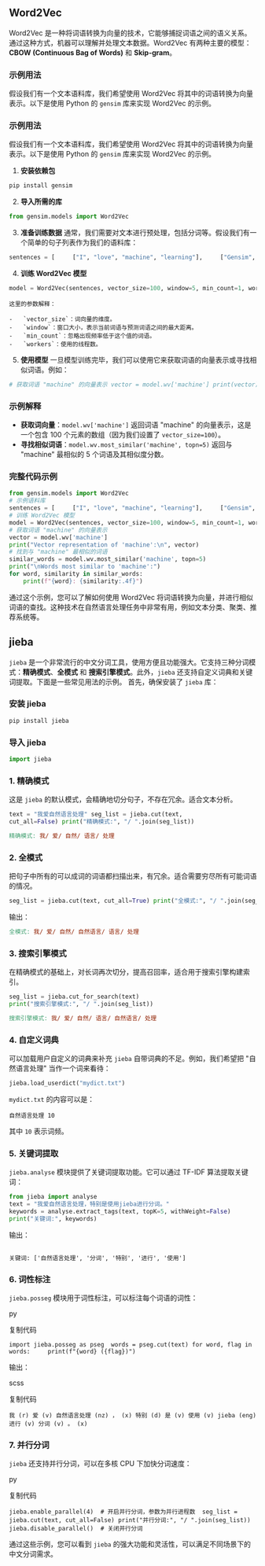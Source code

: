 ## Word2Vec
Word2Vec 是一种将词语转换为向量的技术，它能够捕捉词语之间的语义关系。通过这种方式，机器可以理解并处理文本数据。Word2Vec 有两种主要的模型：**CBOW (Continuous Bag of Words)** 和 **Skip-gram**。

### 示例用法

假设我们有一个文本语料库，我们希望使用 Word2Vec 将其中的词语转换为向量表示。以下是使用 Python 的 `gensim` 库来实现 Word2Vec 的示例。

### 示例用法

假设我们有一个文本语料库，我们希望使用 Word2Vec 将其中的词语转换为向量表示。以下是使用 Python 的 `gensim` 库来实现 Word2Vec 的示例。

1.  **安装依赖包**
    
    
~~~bash
pip install gensim
~~~
    
2.  **导入所需的库**
    
~~~py
from gensim.models import Word2Vec
~~~
    
3.  **准备训练数据** 通常，我们需要对文本进行预处理，包括分词等。假设我们有一个简单的句子列表作为我们的语料库：
    
~~~py
sentences = [     ["I", "love", "machine", "learning"],     ["Gensim", "is", "a", "great", "tool"],     ["Word2Vec", "transforms", "words", "to", "vectors"],     ["Natural", "language", "processing", "is", "fun"] ]
~~~
    
4.  **训练 Word2Vec 模型**
    
~~~py
model = Word2Vec(sentences, vector_size=100, window=5, min_count=1, workers=4)
~~~
    这里的参数解释：
    
    -   `vector_size`：词向量的维度。
    -   `window`：窗口大小，表示当前词语与预测词语之间的最大距离。
    -   `min_count`：忽略出现频率低于这个值的词语。
    -   `workers`：使用的线程数。
5.  **使用模型** 一旦模型训练完毕，我们可以使用它来获取词语的向量表示或寻找相似词语。例如：
    
~~~py
# 获取词语 "machine" 的向量表示 vector = model.wv['machine'] print(vector)  # 找到与 "machine" 最相似的词语 similar_words = model.wv.most_similar('machine', topn=5) print(similar_words)
~~~

### 示例解释

-   **获取词向量**：`model.wv['machine']` 返回词语 "machine" 的向量表示，这是一个包含 100 个元素的数组（因为我们设置了 `vector_size=100`）。
-   **寻找相似词语**：`model.wv.most_similar('machine', topn=5)` 返回与 "machine" 最相似的 5 个词语及其相似度分数。

### 完整代码示例

~~~py
from gensim.models import Word2Vec  
# 示例语料库 
sentences = [     ["I", "love", "machine", "learning"],     ["Gensim", "is", "a", "great", "tool"],     ["Word2Vec", "transforms", "words", "to", "vectors"],     ["Natural", "language", "processing", "is", "fun"] ]  
# 训练 Word2Vec 模型 
model = Word2Vec(sentences, vector_size=100, window=5, min_count=1, workers=4)  
# 获取词语 "machine" 的向量表示 
vector = model.wv['machine'] 
print("Vector representation of 'machine':\n", vector)  
# 找到与 "machine" 最相似的词语 
similar_words = model.wv.most_similar('machine', topn=5) 
print("\nWords most similar to 'machine':") 
for word, similarity in similar_words:     
	print(f"{word}: {similarity:.4f}")
~~~
通过这个示例，您可以了解如何使用 Word2Vec 将词语转换为向量，并进行相似词语的查找。这种技术在自然语言处理任务中非常有用，例如文本分类、聚类、推荐系统等。

## jieba
`jieba` 是一个非常流行的中文分词工具，使用方便且功能强大。它支持三种分词模式：**精确模式**、**全模式** 和 **搜索引擎模式**。此外，`jieba` 还支持自定义词典和关键词提取。下面是一些常见用法的示例。
首先，确保安装了 `jieba` 库：
### 安装 jieba

~~~bash
pip install jieba
~~~
### 导入 jieba

~~~py
import jieba
~~~

### 1. 精确模式

这是 `jieba` 的默认模式，会精确地切分句子，不存在冗余。适合文本分析。


~~~py
text = "我爱自然语言处理" seg_list = jieba.cut(text, 
cut_all=False) print("精确模式:", "/ ".join(seg_list))
~~~

~~~makefile
精确模式: 我/ 爱/ 自然/ 语言/ 处理
~~~

### 2. 全模式

把句子中所有的可以成词的词语都扫描出来，有冗余。适合需要穷尽所有可能词语的情况。


~~~py
seg_list = jieba.cut(text, cut_all=True) print("全模式:", "/ ".join(seg_list))
~~~
输出：


~~~makefile
全模式: 我/ 爱/ 自然/ 自然语言/ 语言/ 处理
~~~

### 3. 搜索引擎模式

在精确模式的基础上，对长词再次切分，提高召回率，适合用于搜索引擎构建索引。
~~~py
seg_list = jieba.cut_for_search(text) 
print("搜索引擎模式:", "/ ".join(seg_list))
~~~

~~~makefile
搜索引擎模式: 我/ 爱/ 自然/ 语言/ 自然语言/ 处理
~~~

### 4. 自定义词典

可以加载用户自定义的词典来补充 `jieba` 自带词典的不足。例如，我们希望把 "自然语言处理" 当作一个词来看待：


~~~py
jieba.load_userdict("mydict.txt")
~~~

`mydict.txt` 的内容可以是：


~~~
自然语言处理 10
~~~

其中 `10` 表示词频。

### 5. 关键词提取

`jieba.analyse` 模块提供了关键词提取功能。它可以通过 TF-IDF 算法提取关键词：
~~~py
from jieba import analyse
text = "我爱自然语言处理，特别是使用jieba进行分词。" 
keywords = analyse.extract_tags(text, topK=5, withWeight=False) 
print("关键词:", keywords)
~~~

输出：

~~~less

关键词: ['自然语言处理', '分词', '特别', '进行', '使用']
~~~

### 6. 词性标注

`jieba.posseg` 模块用于词性标注，可以标注每个词语的词性：

py

复制代码

`import jieba.posseg as pseg  words = pseg.cut(text) for word, flag in words:     print(f"{word} ({flag})")`

输出：

scss

复制代码

`我 (r) 爱 (v) 自然语言处理 (nz) ， (x) 特别 (d) 是 (v) 使用 (v) jieba (eng) 进行 (v) 分词 (v) 。 (x)`

### 7. 并行分词

`jieba` 还支持并行分词，可以在多核 CPU 下加快分词速度：

py

复制代码

`jieba.enable_parallel(4)  # 开启并行分词，参数为并行进程数  seg_list = jieba.cut(text, cut_all=False) print("并行分词:", "/ ".join(seg_list))  jieba.disable_parallel()  # 关闭并行分词`

通过这些示例，您可以看到 `jieba` 的强大功能和灵活性，可以满足不同场景下的中文分词需求。
<!--stackedit_data:
eyJoaXN0b3J5IjpbNjEwNzU5NzY1LDE1NzAwMjIyNTRdfQ==
-->
